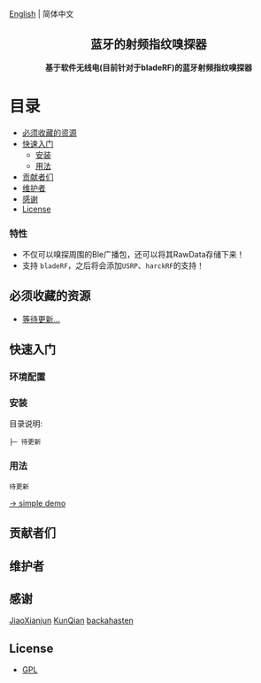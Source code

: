 [English](./README.EN.md) | 简体中文

<!-- <p align="center"><img width="100" src="https://vuejs.org/images/logo.png"></p> -->
<h2 align="center">蓝牙的射频指纹嗅探器</h2>
<p align="center"><b>基于软件无线电(目前针对于bladeRF)的蓝牙射频指纹嗅探器</b></p>

# 目录

- [必须收藏的资源](#必须收藏的资源)
- [快速入门](#快速入门)
  - [安装](#安装)
  - [用法](#用法)
- [贡献者们](#贡献者们)
- [维护者](#维护者)
- [感谢](#感谢)
- [License](#license)


### 特性

- 不仅可以嗅探周围的Ble广播包，还可以将其RawData存储下来！
- 支持 `bladeRF`，之后将会添加`USRP`、`harckRF`的支持！

## 必须收藏的资源

- [等待更新...](https://www.baidu.com)

## 快速入门

### 环境配置

### 安装

目录说明:

```
├─ 待更新
```

### 用法

```vue
待更新
```

[→ simple demo](https://www.baidu.com)

## 贡献者们

## 维护者


## 感谢
[JiaoXianjun](https://github.com/JiaoXianjun/BTLE)
[KunQian](https://www.kunqian.info/)
[backahasten](https://www.cnblogs.com/backahasten/)
## License

- [GPL](https://opensource.org/licenses/gpl-license)

